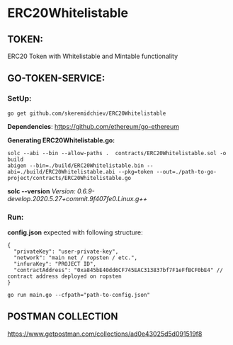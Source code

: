 # ERC20Whitelistable

## TOKEN:
ERC20 Token with Whitelistable and Mintable functionality

## GO-TOKEN-SERVICE:
### SetUp:

```
go get github.com/skeremidchiev/ERC20Whitelistable
```

**Dependencies**:
https://github.com/ethereum/go-ethereum

**Generating ERC20Whitelistable.go:**

```
solc --abi --bin --allow-paths .  contracts/ERC20Whitelistable.sol -o build
abigen --bin=./build/ERC20Whitelistable.bin --abi=./build/ERC20Whitelistable.abi --pkg=token --out=./path-to-go-project/contracts/ERC20Whitelistable.go
```

**solc --version**
*Version: 0.6.9-develop.2020.5.27+commit.9f407fe0.Linux.g++*


### Run:
**config.json** expected with following structure:

```
{
  "privateKey": "user-private-key",
  "network": "main net / ropsten / etc.",
  "infuraKey": "PROJECT ID",
  "contractAddress": "0xa845bE40dd6CF745EAC313837bf7F1eFfBCF0bE4" // contract address deployed on ropsten
}
```

```
go run main.go --cfpath="path-to-config.json"
```

## POSTMAN COLLECTION
https://www.getpostman.com/collections/ad0e43025d5d091519f8
